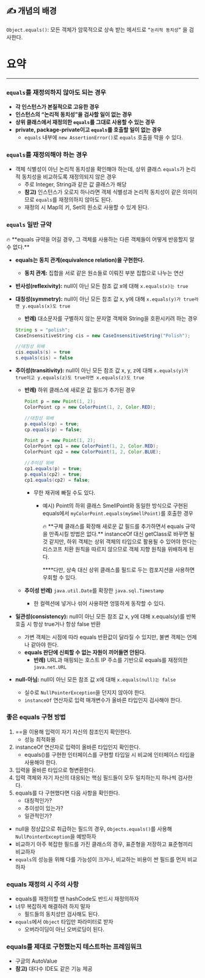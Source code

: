 ## ✍️ 개념의 배경

`Object.equals()`: 모든 객체가 암묵적으로 상속 받는 메서드로 `“논리적 동치성”` 을 검사한다.

# 요약

---

### `equals`를 재정의하지 않아도 되는 경우

- **각 인스턴스가 본질적으로 고유한 경우**
- **인스턴스의 “논리적 동치성”을 검사할 일이 없는 경우**
- **상위 클래스에서 재정의한 `equals`를 그대로 사용할 수 있는 경우**
- **private, package-private이고 `equals`를 호출할 일이 없는 경우**
    - `equals` 내부에 `new AssertionError()`로 `equals` 호출을 막을 수 있다.

### `equals`를 재정의해야 하는 경우

- 객체 식별성이 아닌 논리적 동치성을 확인해야 하는데, 
상위 클래스 `equals`가 논리적 동치성을 비교하도록 재정의되지 않은 경우
    - 주로 Integer, String과 같은 값 클래스가 해당
    - **참고)** 인스턴스가 오로지 하나라면 객체 식별성과 논리적 동치성이 같은 의미이므로 `equals`를 재정의하지 않아도 된다.
    - 재정의 시 Map의 키, Set의 원소로 사용할 수 있게 된다.

### `equals` 일반 규약

<aside>
🔥 **equals 규약을 어길 경우, 그 객체를 사용하는 다른 객체들이 어떻게 반응할지 알 수 없다.**

</aside>

- **equals는 동치 관계(equivalence relation)을 구현한다.**
    - **동치 관계:** 집합을 서로 같은 원소들로 이뤄진 부분 집합으로 나누는 연산
- **반사성(reflexivity):** null이 아닌 모든 참조 값 x에 대해 `x.equals(x)는 true`
- **대칭성(symmetry):** null이 아닌 모든 참조 값 x, y에 대해 `x.equals(y)가 true라면 y.equals(x)도 true`
    - **반례)** 대소문자를 구별하지 않는 문자열 객체와 String을 호환시키려 하는 경우
        

    ```java
    String s = "polish";
    CaseInsensitiveString cis = new CaseInsensitiveString("Polish");
    
    //대칭성 위배
    cis.equals(s) = true
    s.equals(cis) = false
    ```
    
- **추이성(transitivity):** null이 아닌 모든 참조 값 x, y, z에 대해 `x.equals(y)가 true이고 y.equals(z)도 true라면 x.equals(z)도 true`
    - **반례)** 하위 클래스에 새로운 값 필드가 추가된 경우
        
        
        ```java
        Point p = new Point(1, 2);
        ColorPoint cp = new ColorPoint(1, 2, Color.RED);
        
        //대칭성 위배
        p.equals(cp) = true;
        cp.equals(p) = false;
        ```
        
        
        ```java
        Point p = new Point(1, 2);
        ColorPoint cp1 = new ColorPoint(1, 2, Color.RED);
        ColorPoint cp2 = new ColorPoint(1, 2, Color.BLUE);
        
        //추이성 위배
        cp1.equals(p) = true;
        p.equals(cp2) = true;
        cp1.equals(cp2) = false;
        ```
        
        - 무한 재귀에 빠질 수도 있다.
            - 예시) Point의 하위 클래스 SmellPoint와 동일한 방식으로 구현된 equals에서 
            `myColorPoint.equals(mySmellPoint)`를 호출한 경우
                
                <aside>
                🔥 **구체 클래스를 확장해 새로운 값 필드를 추가하면서 equals 규약을 만족시킬 방법은 없다.**
                instanceOf 대신 getClass로 바꾸면 될 것 같지만, 하위 객체는 상위 객체의 타입으로 활용될 수 있어야 한다는 리스코프 치환 원칙을 따르지 않으므로 객체 지향 원칙을 위배하게 된다.
                
                ****다만, 상속 대신 상위 클래스를 필드로 두는 컴포지션을 사용하면 우회할 수 있다.
                
                </aside>
                
    - **추이성 반례)** `java.util.Date`를 확장한 `java.sql.Timestamp`
        - 한 컬렉션에 넣거나 섞어 사용하면 엉뚱하게 동작할 수 있다.
- **일관성(consistency):** null이 아닌 모든 참조 값 x, y에 대해 x.equals(y)를 반복 호출 시 항상 true거나 항상 false 반환
    - 가변 객체는 시점에 따라 equals 반환값이 달라질 수 있지만,
    불변 객체는 언제나 같아야 한다.
    - **equals 판단에 신뢰할 수 없는 자원이 끼어들면 안된다.**
        - **반례)** URL과 매핑되는 호스트 IP 주소를 기반으로 equals를 재정의한 `java.net.URL`
- **null-아님:** null이 아닌 모든 참조 값 x에 대해 `x.equals(null)는 false`
    - 실수로 `NullPointerException`을 던지지 않아야 한다.
    - `instanceOf` 연산자로 입력 매개변수가 올바른 타입인지 검사해야 한다.
        

### 좋은 equals 구현 방법

1. ==을 이용해 입력이 자기 자신의 참조인지 확인한다.
    - 성능 최적화용
2. instanceOf 연산자로 입력이 올바른 타입인지 확인한다.
    - equals()를 구현한 인터페이스를 구현할 타입일 시 비교에 인터페이스 타입을 사용해야 한다.
3. 입력을 올바른 타입으로 형변환한다.
4. 입력 객체와 자기 자신의 대응되는 핵심 필드들이 모두 일치하는지 하나씩 검사한다.
5. equals를 다 구현했다면 다음 사항을 확인한다.
    - 대칭적인가?
    - 추이성이 있는가?
    - 일관적인가?
- null을 정상값으로 취급하는 필드의 경우, `Objects.equals()`를 사용해 `NullPointerException`을 예방하자
- 비교하기 아주 복잡한 필드를 가진 클래스의 경우, 표준형을 저장하고 표준형끼리 비교하자
- `equals`의 성능을 위해 다를 가능성이 크거나, 비교하는 비용이 싼 필드를 먼저 비교하자

### equals 재정의 시 주의 사항

- equals를 재정의할 땐 hashCode도 반드시 재정의하자
- 너무 복잡하게 해결하려 하지 말자
    - 필드들의 동치성만 검사해도 된다.
- `equals`에서 `Object` 타입만 파라미터로 받자
    - 오버라이딩이 아닌 오버로딩이 된다.

### equals를 제대로 구현했는지 테스트하는 프레임워크

- 구글의 AutoValue
- **참고)** 대다수 IDE도 같은 기능 제공

